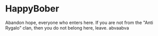 # HappyBober
Abandon hope, everyone who enters here.
If you are not from the "Anti Rygalo" clan, then you do not belong here, leave.
abvaabva
